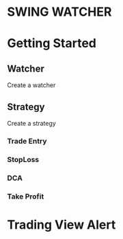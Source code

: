 # SWING WATCHER

# Getting Started

## Watcher
Create a watcher

## Strategy
Create a strategy

### Trade Entry 

### StopLoss

### DCA

### Take Profit

# Trading View Alert



